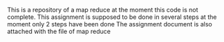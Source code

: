 This is a repository of a map reduce at the moment this code is not complete.
This assignment is supposed to be done in several steps at the moment only 2 steps have been done
The assignment document is also attached with the file of map reduce
